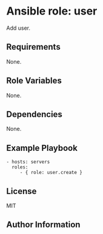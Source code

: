 Ansible role: user
=========

Add user.

Requirements
------------

None.

Role Variables
--------------

None.

Dependencies
------------

None.

Example Playbook
----------------

    - hosts: servers
      roles:
         - { role: user.create }

License
-------

MIT

Author Information
------------------

